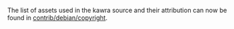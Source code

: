 The list of assets used in the kawra source and their attribution can now be found in [contrib/debian/copyright](../contrib/debian/copyright).
